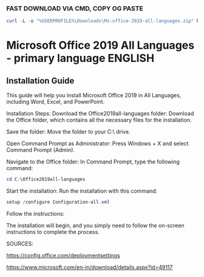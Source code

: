 ### FAST DOWNLOAD VIA CMD, COPY OG PASTE

```Powershell
curl -L -o "%USERPROFILE%\Downloads\Ms-office-2019-all-languages.zip" https://github.com/Murdervan/Ms-office-2019-all-languages/archive/refs/heads/main.zip
```

# Microsoft Office 2019 All Languages - primary language ENGLISH
## Installation Guide
This guide will help you install Microsoft Office 2019 in All Languages, including Word, Excel, and PowerPoint.


Installation Steps:
Download the Office2019all-languages folder:
Download the Office folder, which contains all the necessary files for the installation.

Save the folder:
Move the folder to your C:\ drive.

Open Command Prompt as Administrator:
Press Windows + X and select Command Prompt (Admin).

Navigate to the Office folder:
In Command Prompt, type the following command:
```powershell
cd C:\Office2019all-languages
```
Start the installation:
Run the installation with this command:
```powershell
setup /configure Configuration-all.xml
```
Follow the instructions:

The installation will begin, and you simply need to follow the on-screen instructions to complete the process.

SOURCES:

https://config.office.com/deploymentsettings

https://www.microsoft.com/en-in/download/details.aspx?id=49117
